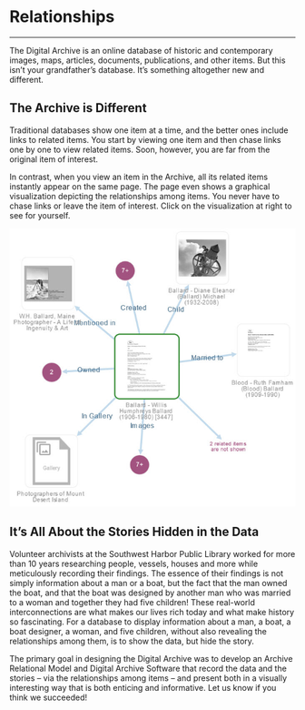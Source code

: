 # Relationships

---

The Digital Archive is an online database of historic and contemporary images, maps, articles, documents, publications, and other items. But this isn’t your grandfather’s database. It’s something altogether new and different.

## The Archive is Different

Traditional databases show one item at a time, and the better ones include links to related items. You start by viewing one item and then chase links one by one to view related items. Soon, however, you are far from the original item of interest.

In contrast, when you view an item in the Archive, all its related items instantly appear on the same page. The page even shows a graphical visualization depicting the relationships among items. You never have to chase links or leave the item of interest. Click on the visualization at right to see for yourself.

![Relationships](img/user-relationships.jpg)

## It’s All About the Stories Hidden in the Data

Volunteer archivists at the Southwest Harbor Public Library worked for more than 10 years researching people, vessels, houses and more while meticulously recording their findings. The essence of their findings is not simply information about a man or a boat, but the fact that the man owned the boat, and that the boat was designed by another man who was married to a woman and together they had five children! These real-world interconnections are what makes our lives rich today and what make history so fascinating. For a database to display information about a man, a boat, a boat designer, a woman, and five children, without also revealing the relationships among them, is to show the data, but hide the story.

The primary goal in designing the Digital Archive was to develop an Archive Relational Model and Digital Archive Software that record the data and the stories – via the relationships among items – and present both in a visually interesting way that is both enticing and informative. Let us know if you think we succeeded!